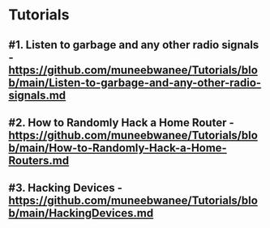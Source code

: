 # Tutorials

## #1. Listen to garbage and any other radio signals - https://github.com/muneebwanee/Tutorials/blob/main/Listen-to-garbage-and-any-other-radio-signals.md   

## #2. How to Randomly Hack a Home Router - https://github.com/muneebwanee/Tutorials/blob/main/How-to-Randomly-Hack-a-Home-Routers.md

## #3. Hacking Devices - https://github.com/muneebwanee/Tutorials/blob/main/HackingDevices.md
